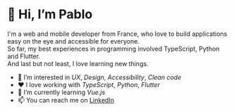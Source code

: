 # 👋 Hi, I’m Pablo

I'm a web and mobile developer from France, who love to build applications easy on the eye and accessible for everyone.<br />
So far, my best experiences in programming involved TypeScript, Python and Flutter. <br />
And last but not least, I love learning new things.

- 👀 I’m interested in *UX*, *Design*, *Accessibility*, *Clean code*
- ❤ I love working with *TypeScript*, *Python*, *Flutter* 
- 🌱 I’m currently learning *Vue.js*
- 📫 You can reach me on [LinkedIn](https://www.linkedin.com/in/pablobuisson/)
